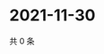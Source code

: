 # 2021-11-30

共 0 条

<!-- BEGIN WEIBO -->
<!-- 最后更新时间 Tue Nov 30 2021 06:14:10 GMT+0800 (China Standard Time) -->

<!-- END WEIBO -->
